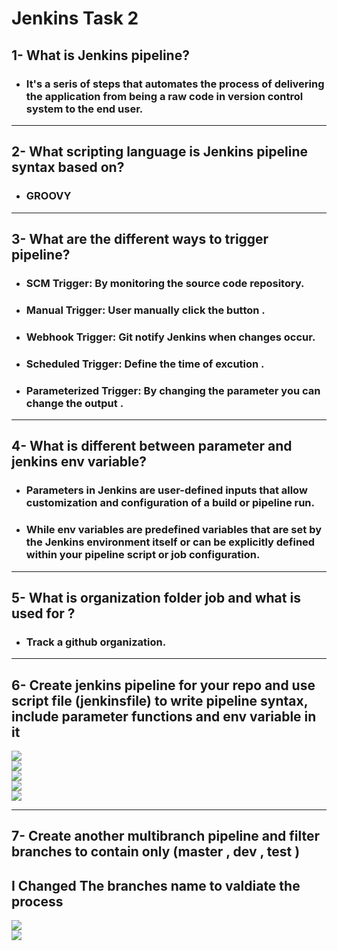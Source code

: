 # **Jenkins Task 2**
## **1- What is Jenkins pipeline?**

- ### It's a seris of steps that automates the process of delivering the application from being a raw code in version control system to the end user.

------

## **2- What scripting language is Jenkins pipeline syntax based on?**

- ### GROOVY


------

## **3- What are the different ways to trigger pipeline?**

- ### SCM Trigger: By monitoring the source code repository.
- ### Manual Trigger: User manually click the button .
- ### Webhook Trigger: Git notify Jenkins when changes occur.
- ### Scheduled Trigger: Define the time of excution .
- ### Parameterized Trigger: By changing the parameter you can change the output .

-----

## **4- What is different between parameter and jenkins env variable?**

- ### Parameters in Jenkins are user-defined inputs that allow customization and configuration of a build or pipeline run.
- ### While env variables are predefined variables that are set by the Jenkins environment itself or can be explicitly defined within your pipeline script or job configuration.

-----


## **5- What is organization folder job and what is used for ?**
- ### Track a github organization.  


-----

## **6- Create jenkins pipeline for your repo and use script file (jenkinsfile) to write pipeline syntax, include parameter functions and env variable in it**

![](https://github.com/abdulrahman102/Sprints_tasks/blob/master/jenkins/jenkins_2/screenshots/1.png)  
![](https://github.com/abdulrahman102/Sprints_tasks/blob/master/jenkins/jenkins_2/screenshots/2.png)  
![](https://github.com/abdulrahman102/Sprints_tasks/blob/master/jenkins/jenkins_2/screenshots/3.png)  
![](https://github.com/abdulrahman102/Sprints_tasks/blob/master/jenkins/jenkins_2/screenshots/4.png)  
![](https://github.com/abdulrahman102/Sprints_tasks/blob/master/jenkins/jenkins_2/screenshots/5.png)  

-----
## **7- Create another multibranch pipeline and filter branches to contain only (master , dev , test )**
## **I Changed The branches name to valdiate the process**

![](https://github.com/abdulrahman102/Sprints_tasks/blob/master/jenkins/jenkins_2/screenshots/6.png)  
![](https://github.com/abdulrahman102/Sprints_tasks/blob/master/jenkins/jenkins_2/screenshots/7.png)  
